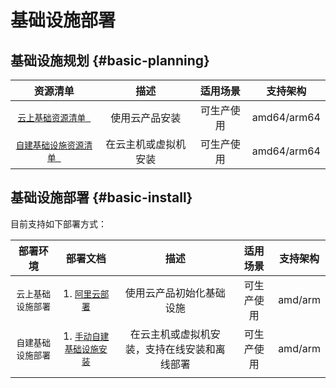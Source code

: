# 基础设施部署



## 基础设施规划 {#basic-planning}

|              **资源清单**              |       **描述**       |       **适用场景**       | **支持架构** |
| :------------------------------------: | :------------------: | :----------------------: | :----------: |
|     [`云上基础资源清单 `](cloud-required.md) |    使用云产品安装    | 可生产使用 |   amd64/arm64    |
| [`自建基础设施资源清单 `](offline-required.md) | 在云主机或虚拟机安装 | 可生产使用 |   amd64/arm64    |



## 基础设施部署 {#basic-install}

目前支持如下部署方式：

| 部署环境 | 部署文档 |       **描述**       | **适用场景** | **支持架构** |
| :------------------------------------: | :------------------: | :----------------------: | :----------: | -------------------------------------- |
| `云上基础设施部署` | 1. [`阿里云部署`](cloud-deployment-manual.md) |    使用云产品初始化基础设施    |  可生产使用  | amd/arm |
| `自建基础设施部署` | 1. [`手动自建基础设施安装`](offline-deployment-manual.md) | 在云主机或虚拟机安装，支持在线安装和离线部署 | 可生产使用 | amd/arm |
|  |  |  |  |  |

